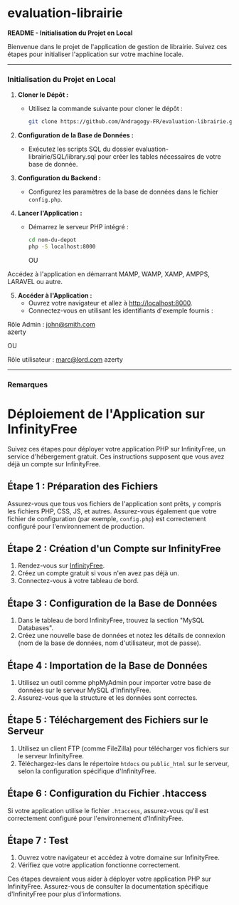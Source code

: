 # evaluation-librairie

**README - Initialisation du Projet en Local**

Bienvenue dans le projet de l'application de gestion de librairie. Suivez ces étapes pour initialiser l'application sur votre machine locale.

---

### Initialisation du Projet en Local

1. **Cloner le Dépôt :**
   - Utilisez la commande suivante pour cloner le dépôt :
     ```bash
     git clone https://github.com/Andragogy-FR/evaluation-librairie.git
     ```

2. **Configuration de la Base de Données :**
   - Exécutez les scripts SQL du dossier evaluation-librairie/SQL/library.sql pour créer les tables nécessaires de votre base de donnée.

3. **Configuration du Backend :**
   - Configurez les paramètres de la base de données dans le fichier `config.php`.

4. **Lancer l'Application :**
   - Démarrez le serveur PHP intégré :
     ```bash
     cd nom-du-depot
     php -S localhost:8000
     ```

     OU

Accédez à l'application en démarrant MAMP, WAMP, XAMP, AMPPS, LARAVEL ou autre.

5. **Accéder à l'Application :**
   - Ouvrez votre navigateur et allez à [http://localhost:8000](http://localhost:8000).
   - Connectez-vous en utilisant les identifiants d'exemple fournis :

Rôle Admin : 
john@smith.com   
azerty

OU 

Rôle utilisateur : 
marc@lord.com
azerty                        
  
---

### Remarques

# Déploiement de l'Application sur InfinityFree

Suivez ces étapes pour déployer votre application PHP sur InfinityFree, un service d'hébergement gratuit. Ces instructions supposent que vous avez déjà un compte sur InfinityFree.

## Étape 1 : Préparation des Fichiers

Assurez-vous que tous vos fichiers de l'application sont prêts, y compris les fichiers PHP, CSS, JS, et autres. Assurez-vous également que votre fichier de configuration (par exemple, `config.php`) est correctement configuré pour l'environnement de production.

## Étape 2 : Création d'un Compte sur InfinityFree

1. Rendez-vous sur [InfinityFree](https://infinityfree.com/).
2. Créez un compte gratuit si vous n'en avez pas déjà un.
3. Connectez-vous à votre tableau de bord.

## Étape 3 : Configuration de la Base de Données

1. Dans le tableau de bord InfinityFree, trouvez la section "MySQL Databases".
2. Créez une nouvelle base de données et notez les détails de connexion (nom de la base de données, nom d'utilisateur, mot de passe).

## Étape 4 : Importation de la Base de Données

1. Utilisez un outil comme phpMyAdmin pour importer votre base de données sur le serveur MySQL d'InfinityFree.
2. Assurez-vous que la structure et les données sont correctes.

## Étape 5 : Téléchargement des Fichiers sur le Serveur

1. Utilisez un client FTP (comme FileZilla) pour télécharger vos fichiers sur le serveur InfinityFree.
2. Téléchargez-les dans le répertoire `htdocs` ou `public_html` sur le serveur, selon la configuration spécifique d'InfinityFree.

## Étape 6 : Configuration du Fichier .htaccess

Si votre application utilise le fichier `.htaccess`, assurez-vous qu'il est correctement configuré pour l'environnement d'InfinityFree.

## Étape 7 : Test

1. Ouvrez votre navigateur et accédez à votre domaine sur InfinityFree.
2. Vérifiez que votre application fonctionne correctement.

Ces étapes devraient vous aider à déployer votre application PHP sur InfinityFree. Assurez-vous de consulter la documentation spécifique d'InfinityFree pour plus d'informations.


